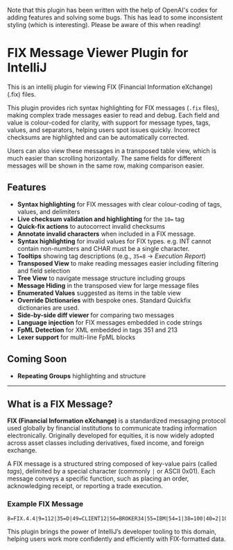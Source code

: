 Note that this plugin has been written with the help of OpenAI's codex for adding features and solving some bugs.
This has lead to some inconsistent styling (which is interesting). Please be aware of this when
reading!

<!-- Plugin description -->

# FIX Message Viewer Plugin for IntelliJ

This is an intellij plugin for viewing FIX (Financial Information eXchange) (.fix) files.

This plugin provides rich syntax highlighting for FIX messages (`.fix` files), making complex trade messages easier to
read and debug. Each field and value is colour-coded for clarity, with support for message types, tags, values, and
separators, helping users spot issues quickly. Incorrect checksums are highlighted and can be automatically corrected.

Users can also view these messages in a transposed table view, which is much easier than scrolling horizontally. The
same
fields for different messages will be shown in the same row, making comparison easier.

## Features

- **Syntax highlighting** for FIX messages with clear colour-coding of tags, values, and delimiters
- **Live checksum validation and highlighting** for the `10=` tag
- **Quick-fix actions** to autocorrect invalid checksums
- **Annotate invalid characters** when included in a FIX message.
- **Syntax highlighting** for invalid values for FIX types. e.g. INT cannot contain non-numbers and CHAR must be a
  single character.
- **Tooltips** showing tag descriptions (e.g., `35=8` → *Execution Report*)
- **Transposed View** to make reading messages easier including filtering and field selection
- **Tree View** to navigate message structure including groups
- **Message Hiding** in the transposed view for large message files
- **Enumerated Values** suggested as items in the table view
- **Override Dictionaries** with bespoke ones. Standard Quickfix dictionaries are used.
- **Side-by-side diff viewer** for comparing two messages
- **Language injection** for FIX messages embedded in code strings
- **FpML Detection** for XML embedded in tags 351 and 213
- **Lexer support** for multi-line FpML blocks

## Coming Soon

- **Repeating Groups** highlighting and structure

---

## What is a FIX Message?

**FIX (Financial Information eXchange)** is a standardized messaging protocol used globally by financial institutions to
communicate trading information electronically. Originally developed for equities, it is now widely adopted across asset
classes including derivatives, fixed income, and foreign exchange.

A FIX message is a structured string composed of key-value pairs (called *tags*), delimited by a special character
(commonly `|` or ASCII 0x01). Each message conveys a specific function, such as placing an order, acknowledging receipt,
or reporting a trade execution.

### Example FIX Message

    8=FIX.4.4|9=112|35=D|49=CLIENT12|56=BROKER34|55=IBM|54=1|38=100|40=2|10=004

This plugin brings the power of IntelliJ’s developer tooling to this domain, helping users work more confidently and
efficiently with FIX-formatted data.

<!-- Plugin description end -->
